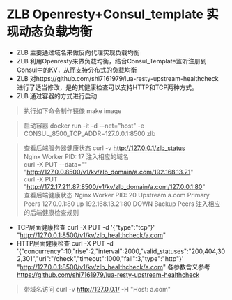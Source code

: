 # ZLB Openresty+Consul_template 实现动态负载均衡

- ZLB 主要通过域名来做反向代理实现负载均衡
- ZLB 利用Openresty来做负载均衡，结合Consul_Template监听注册到Consul中的KV，从而支持分布式的负载均衡
- ZLB 对https://github.com/shi7161979/lua-resty-upstream-healthcheck 进行了适当修改，是的其健康检查可以支持HTTP和TCP两种方式。
- ZLB 通过容器的方式进行启动

>执行如下命令制作镜像 
make image

>启动容器
docker run -it -d --net="host" -e CONSUL_8500_TCP_ADDR=127.0.0.1:8500  zlb

>查看后端服务器健康状态
curl -v http://127.0.0.1/zlb_status  
Nginx Worker PID: 17
>注入相应的域名  
curl -X PUT --data="" "http://127.0.0.8500/v1/kv/zlb_domain/a.com/192.168.13.21"  
curl -X PUT "http://172.17.211.87:8500/v1/kv/zlb_domain/a.com/127.0.0.1:80"  
>查看后端健康状态
Nginx Worker PID: 20
Upstream a.com
    Primary Peers
        127.0.0.1:80 up 
        192.168.13.21:80 DOWN
    Backup Peers
>注入相应的后端健康检查规则
- TCP层面健康检查
  curl -X PUT -d '{"type":"tcp"}' "http://127.0.0.1:8500/v1/kv/zlb_healthcheck/a.com"
- HTTP层面健康检查
 curl -X PUT -d '{"concurrency":10,"rise":2,"interval":2000,"valid_statuses":"200,404,302,301","uri":"/check","timeout":1000,"fall":3,"type":"http"}' "http://127.0.0.1:8500/v1/kv/zlb_healthcheck/a.com"
各参数含义参考 https://github.com/shi7161979/lua-resty-upstream-healthcheck
>带域名访问
curl -v http://127.0.0.1/ -H "Host: a.com"
